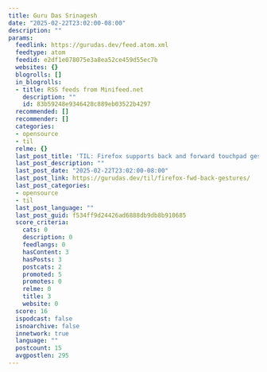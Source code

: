 ```yaml
---
title: Guru Das Srinagesh
date: "2025-02-22T23:02:00-08:00"
description: ""
params:
  feedlink: https://gurudas.dev/feed.atom.xml
  feedtype: atom
  feedid: e2df1e078075e3a8ea52ce459d55ec7b
  websites: {}
  blogrolls: []
  in_blogrolls:
  - title: RSS feeds from Minifeed.net
    description: ""
    id: 83b59248e9346428c889eb03522b4297
  recommended: []
  recommender: []
  categories:
  - opensource
  - til
  relme: {}
  last_post_title: 'TIL: Firefox supports back and forward touchpad gestures by default'
  last_post_description: ""
  last_post_date: "2025-02-22T23:02:00-08:00"
  last_post_link: https://gurudas.dev/til/firefox-fwd-back-gestures/
  last_post_categories:
  - opensource
  - til
  last_post_language: ""
  last_post_guid: f534ff9d24426ad6888db9db8b910685
  score_criteria:
    cats: 0
    description: 0
    feedlangs: 0
    hasContent: 3
    hasPosts: 3
    postcats: 2
    promoted: 5
    promotes: 0
    relme: 0
    title: 3
    website: 0
  score: 16
  ispodcast: false
  isnoarchive: false
  innetwork: true
  language: ""
  postcount: 15
  avgpostlen: 295
---
```


